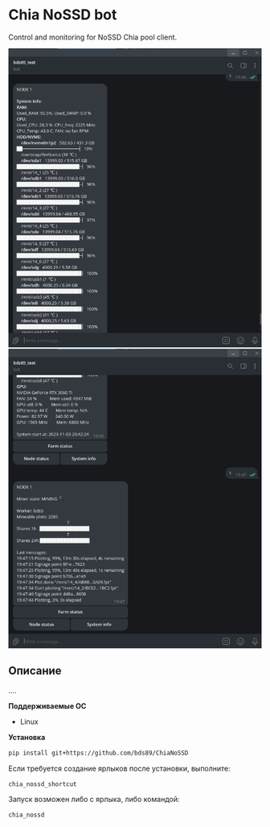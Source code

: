 # Chia NoSSD bot

Control and monitoring for NoSSD Chia pool client.

<img src="screenshots/1.png" width="640">

<img src="screenshots/2.png" width="640">

## Описание
....

**Поддерживаемые ОС**

- Linux

**Установка**

  ```bash
  pip install git+https://github.com/bds89/ChiaNoSSD
  ```
Если требуется создание ярлыков после установки, выполните:
  ```bash
  chia_nossd_shortcut
  ```

Запуск возможен либо с ярлыка, либо командой:
  ```bash
  chia_nossd
  ```
